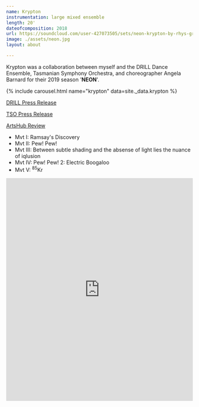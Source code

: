 ```yaml
---
name: Krypton
instrumentation: large mixed ensemble
length: 20'
dateofcomposition: 2018
url: https://soundcloud.com/user-427073505/sets/neon-krypton-by-rhys-gray
image: ./assets/neon.jpg
layout: about

---
```

Krypton was a collaboration between myself and the DRILL Dance Ensemble, Tasmanian Symphony Orchestra, and choreographer Angela Barnard for their 2019 season '__NEON__'.

{% include carousel.html name="krypton" data=site._data.krypton %}

[DRILL Press Release](https://www.drillperformance.com/neon)

[TSO Press Release](https://www.tso.com.au/neon/)

[ArtsHub Review](https://performing.artshub.com.au/news-article/reviews/performing-arts/robert-jarman/review-neon-drill-tas-258631)

* Mvt I: Ramsay's Discovery
* Mvt II: Pew! Pew!
* Mvt III: Between subtle shading and the absense of light lies the nuance of iqlusion
* Mvt IV: Pew! Pew! 2: Electric Boogaloo
* Mvt V: <sup>85</sup>Kr

<iframe width="100%" height="600" scrolling="no" frameborder="no" allow="autoplay" src="https://w.soundcloud.com/player/?url=https%3A//api.soundcloud.com/playlists/856293137&color=%23ababab&auto_play=true&hide_related=false&show_comments=true&show_user=true&show_reposts=false&show_teaser=true&visual=true"></iframe>